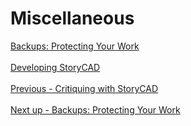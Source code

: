 # Miscellaneous #
[Backups: Protecting Your Work](Backups_Protecting_Your_Work.md) <br/><br/>
[Developing StoryCAD](Developing_StoryCAD.md) <br/><br/>
[Previous - Critiquing with StoryCAD](Critiquing_with_StoryCAD.md) <br/><br/>
[Next up - Backups: Protecting Your Work](Backups_Protecting_Your_Work.md)

